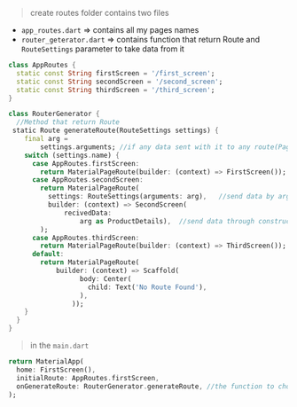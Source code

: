 > create routes folder contains two files
- `app_routes.dart` => contains all my pages names
- `router_geterator.dart` => contains function that return Route and `RouteSettings` parameter to take data from it
```dart
class AppRoutes {
  static const String firstScreen = '/first_screen';
  static const String secondScreen = '/second_screen';
  static const String thirdScreen = '/third_screen';
}
```
```dart
class RouterGenerator {
  //Method that return Route
 static Route generateRoute(RouteSettings settings) {
    final arg =
        settings.arguments; //if any data sent with it to any route(Page) needed
    switch (settings.name) {
      case AppRoutes.firstScreen:
        return MaterialPageRoute(builder: (context) => FirstScreen());
      case AppRoutes.secondScreen:
        return MaterialPageRoute(
          settings: RouteSettings(arguments: arg),   //send data by argument
          builder: (context) => SecondScreen(
              recivedData:
                  arg as ProductDetails),  //send data through constructor
        );
      case AppRoutes.thirdScreen:
        return MaterialPageRoute(builder: (context) => ThirdScreen());
      default:
        return MaterialPageRoute(
            builder: (context) => Scaffold(
                  body: Center(
                    child: Text('No Route Found'),
                  ),
                ));
    }
  }
}
```

> in the `main.dart`
```dart
return MaterialApp(
  home: FirstScreen(),
  initialRoute: AppRoutes.firstScreen,
  onGenerateRoute: RouterGenerator.generateRoute, //the function to choose Route
);
```